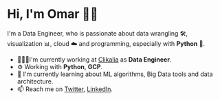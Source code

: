 # Hi, I'm Omar 👋🏼

I'm a Data Engineer, who is passionate about data wrangling 🛠, visualization 📊, cloud ☁️ and programming, especially with **Python** 🐍.

*   👨🏽‍💻I'm currently working at [Clikalia](https://clikalia.es/vender) as **Data Engineer**.
*   ⚙️ Working with **Python**, **GCP**.
*   📖 I'm currently learning about ML algorithms, Big Data tools and data architecture.
*   📫 Reach me on [Twitter](https://twitter.com/beejeke), [LinkedIn](https://www.linkedin.com/in/omarmendo/).
